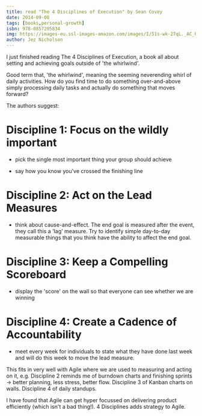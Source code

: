 ```yaml
---
title: read "The 4 Disciplines of Execution" by Sean Covey
date: 2014-09-08
tags: [books,personal-growth]
isbn: 978-0857205834
img: https://images-eu.ssl-images-amazon.com/images/I/51s-wk-27qL._AC_US320_FMwebp_QL65_.jpg
author: Jez Nicholson
---
```

I just finished reading The 4 Disciplines of Execution, a book all about setting and achieving goals outside of 'the whirlwind'.

Good term that, 'the whirlwind', meaning the seeming neverending whirl of daily activities. How do you find time to do something over-and-above simply processing daily tasks and actually do something that moves forward?

The authors suggest:

# Discipline 1: Focus on the wildly important

- pick the single most important thing your group should achieve

- say how you know you've crossed the finishing line

# Discipline 2: Act on the Lead Measures

- think about cause-and-effect. The end goal is measured after the event, they call this a 'lag' measure. Try to identify simple day-to-day measurable things that you think have the ability to affect the end goal.

# Discipline 3: Keep a Compelling Scoreboard

- display the 'score' on the wall so that everyone can see whether we are winning

# Discipline 4: Create a Cadence of Accountability

- meet every week for individuals to state what they have done last week and will do this week to move the lead measure.

This fits in very well with Agile where we are used to measuring and acting on it, e.g. Discipline 2 reminds me of burndown charts and finishing sprints -> better planning, less stress, better flow. Discipline 3 of Kanban charts on walls. Discipline 4 of daily standups.

I have found that Agile can get hyper focussed on delivering product efficiently (which isn't a bad thing!). 4 Disciplines adds strategy to Agile.
